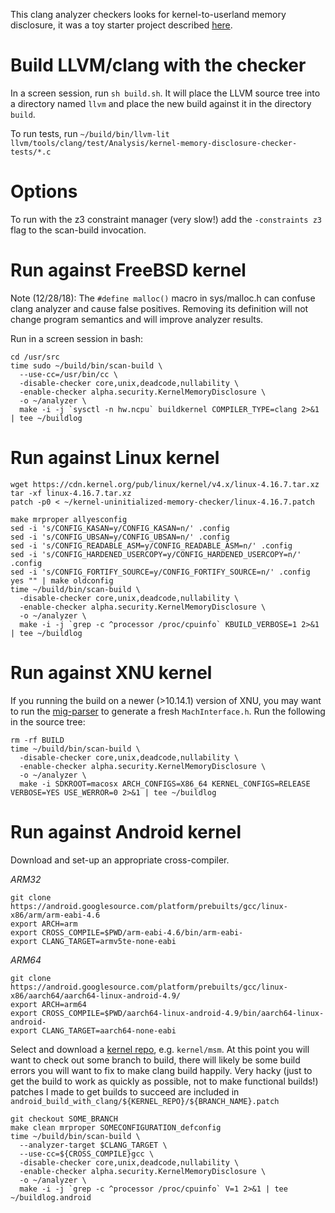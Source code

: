 This clang analyzer checkers looks for kernel-to-userland memory disclosure, it was a toy starter project described [here](https://tsyrklevich.net/2017/03/27/kernel-clang-analyzer/).

# Build LLVM/clang with the checker

In a screen session, run `sh build.sh`. It will place the LLVM source tree into a directory named `llvm` and place the new build against it in the directory `build`.

To run tests, run `~/build/bin/llvm-lit llvm/tools/clang/test/Analysis/kernel-memory-disclosure-checker-tests/*.c`

# Options

To run with the z3 constraint manager (very slow!) add the `-constraints z3` flag to the scan-build invocation.

# Run against FreeBSD kernel

Note (12/28/18): The `#define malloc()` macro in sys/malloc.h can confuse clang analyzer and cause false positives. Removing its definition will not change program semantics and will improve analyzer results.

Run in a screen session in bash:

    cd /usr/src
    time sudo ~/build/bin/scan-build \
      --use-cc=/usr/bin/cc \
      -disable-checker core,unix,deadcode,nullability \
      -enable-checker alpha.security.KernelMemoryDisclosure \
      -o ~/analyzer \
      make -i -j `sysctl -n hw.ncpu` buildkernel COMPILER_TYPE=clang 2>&1 | tee ~/buildlog

# Run against Linux kernel

    wget https://cdn.kernel.org/pub/linux/kernel/v4.x/linux-4.16.7.tar.xz
    tar -xf linux-4.16.7.tar.xz
    patch -p0 < ~/kernel-uninitialized-memory-checker/linux-4.16.7.patch

    make mrproper allyesconfig
    sed -i 's/CONFIG_KASAN=y/CONFIG_KASAN=n/' .config
    sed -i 's/CONFIG_UBSAN=y/CONFIG_UBSAN=n/' .config
    sed -i 's/CONFIG_READABLE_ASM=y/CONFIG_READABLE_ASM=n/' .config
    sed -i 's/CONFIG_HARDENED_USERCOPY=y/CONFIG_HARDENED_USERCOPY=n/' .config
    sed -i 's/CONFIG_FORTIFY_SOURCE=y/CONFIG_FORTIFY_SOURCE=n/' .config
    yes "" | make oldconfig
    time ~/build/bin/scan-build \
      -disable-checker core,unix,deadcode,nullability \
      -enable-checker alpha.security.KernelMemoryDisclosure \
      -o ~/analyzer \
      make -i -j `grep -c ^processor /proc/cpuinfo` KBUILD_VERBOSE=1 2>&1 | tee ~/buildlog

# Run against XNU kernel

If you running the build on a newer (>10.14.1) version of XNU, you may want to run the [mig-parser](https://github.com/vlad902/mig-parser) to generate a fresh `MachInterface.h`. Run the following in the source tree:

    rm -rf BUILD
    time ~/build/bin/scan-build \
      -disable-checker core,unix,deadcode,nullability \
      -enable-checker alpha.security.KernelMemoryDisclosure \
      -o ~/analyzer \
      make -i SDKROOT=macosx ARCH_CONFIGS=X86_64 KERNEL_CONFIGS=RELEASE VERBOSE=YES USE_WERROR=0 2>&1 | tee ~/buildlog

# Run against Android kernel

Download and set-up an appropriate cross-compiler.

*ARM32*

    git clone https://android.googlesource.com/platform/prebuilts/gcc/linux-x86/arm/arm-eabi-4.6
    export ARCH=arm
    export CROSS_COMPILE=$PWD/arm-eabi-4.6/bin/arm-eabi-
    export CLANG_TARGET=armv5te-none-eabi

*ARM64*

    git clone https://android.googlesource.com/platform/prebuilts/gcc/linux-x86/aarch64/aarch64-linux-android-4.9/
    export ARCH=arm64
    export CROSS_COMPILE=$PWD/aarch64-linux-android-4.9/bin/aarch64-linux-android-
    export CLANG_TARGET=aarch64-none-eabi

Select and download a [kernel repo](https://source.android.com/source/building-kernels.html), e.g. `kernel/msm`.  At this point you will want to check out some branch to build, there will likely be some build errors you will want to fix to make clang build happily. Very hacky (just to get the build to work as quickly as possible, not to make functional builds!) patches I made to get builds to succeed are included in `android_build_with_clang/${KERNEL_REPO}/${BRANCH_NAME}.patch`

    git checkout SOME_BRANCH
    make clean mrproper SOMECONFIGURATION_defconfig
    time ~/build/bin/scan-build \
      --analyzer-target $CLANG_TARGET \
      --use-cc=${CROSS_COMPILE}gcc \
      -disable-checker core,unix,deadcode,nullability \
      -enable-checker alpha.security.KernelMemoryDisclosure \
      -o ~/analyzer \
      make -i -j `grep -c ^processor /proc/cpuinfo` V=1 2>&1 | tee ~/buildlog.android
